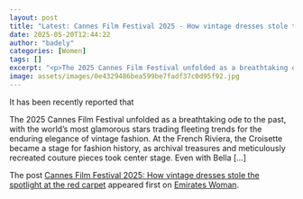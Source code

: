 ```yaml
---
layout: post
title: "Latest: Cannes Film Festival 2025 - How vintage dresses stole the spotlight at the red carpet"
date: 2025-05-20T12:44:22
author: "badely"
categories: [Women]
tags: []
excerpt: "<p>The 2025 Cannes Film Festival unfolded as a breathtaking ode to the past, with the world’s most glamorous stars trading fleeting trends for the end"
image: assets/images/0e4329486bea599be7fadf37c0d95f92.jpg
---
```


It has been recently reported that <p>The 2025 Cannes Film Festival unfolded as a breathtaking ode to the past, with the world’s most glamorous stars trading fleeting trends for the enduring elegance of vintage fashion. At the French Riviera, the Croisette became a stage for fashion history, as archival treasures and meticulously recreated couture pieces took center stage. Even with Bella [&#8230;]</p>
<p>The post <a href="https://emirateswoman.com/cannes-film-festival-2025-vintage-dresses-red-carpet/" rel="nofollow">Cannes Film Festival 2025: How vintage dresses stole the spotlight at the red carpet</a> appeared first on <a href="https://emirateswoman.com" rel="nofollow">Emirates Woman</a>.</p>

